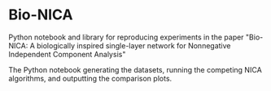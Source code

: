 # Bio-NICA
Python notebook and library for reproducing experiments in the paper "Bio-NICA: A biologically inspired single-layer network for Nonnegative Independent Component Analysis"

The Python notebook generating the datasets, running the competing NICA algorithms, and outputting the comparison plots.
